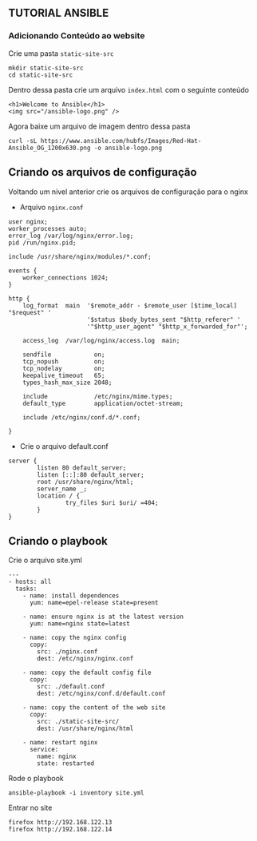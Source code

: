 ## TUTORIAL ANSIBLE 

### Adicionando Conteúdo ao website

Crie uma pasta `static-site-src`

``` 
mkdir static-site-src
cd static-site-src
```

Dentro dessa pasta crie um arquivo `index.html` com o seguinte conteúdo

```
<h1>Welcome to Ansible</h1>
<img src="/ansible-logo.png" />
```

Agora baixe um arquivo de imagem dentro dessa pasta

```
curl -sL https://www.ansible.com/hubfs/Images/Red-Hat-Ansible_OG_1200x630.png -o ansible-logo.png
```

## Criando os arquivos de configuração

Voltando um nivel anterior crie os arquivos de configuração para o nginx

* Arquivo `nginx.conf`

```
user nginx;
worker_processes auto;
error_log /var/log/nginx/error.log;
pid /run/nginx.pid;

include /usr/share/nginx/modules/*.conf;

events {
    worker_connections 1024;
}

http {
    log_format  main  '$remote_addr - $remote_user [$time_local] "$request" '
                      '$status $body_bytes_sent "$http_referer" '
                      '"$http_user_agent" "$http_x_forwarded_for"';

    access_log  /var/log/nginx/access.log  main;

    sendfile            on;
    tcp_nopush          on;
    tcp_nodelay         on;
    keepalive_timeout   65;
    types_hash_max_size 2048;

    include             /etc/nginx/mime.types;
    default_type        application/octet-stream;

    include /etc/nginx/conf.d/*.conf;

}
``` 

* Crie o arquivo default.conf

```
server {
        listen 80 default_server;
        listen [::]:80 default_server;
        root /usr/share/nginx/html;
        server_name _;
        location / {
                try_files $uri $uri/ =404;
        }
}
```

## Criando o playbook

Crie o arquivo site.yml

```
---
- hosts: all
  tasks:
    - name: install dependences
      yum: name=epel-release state=present

    - name: ensure nginx is at the latest version
      yum: name=nginx state=latest

    - name: copy the nginx config
      copy:
        src: ./nginx.conf
        dest: /etc/nginx/nginx.conf

    - name: copy the default config file
      copy:
        src: ./default.conf
        dest: /etc/nginx/conf.d/default.conf

    - name: copy the content of the web site
      copy:
        src: ./static-site-src/
        dest: /usr/share/nginx/html

    - name: restart nginx
      service:
        name: nginx
        state: restarted
```

Rode o playbook

```
ansible-playbook -i inventory site.yml
``` 

Entrar no site

```
firefox http://192.168.122.13
firefox http://192.168.122.14
```
